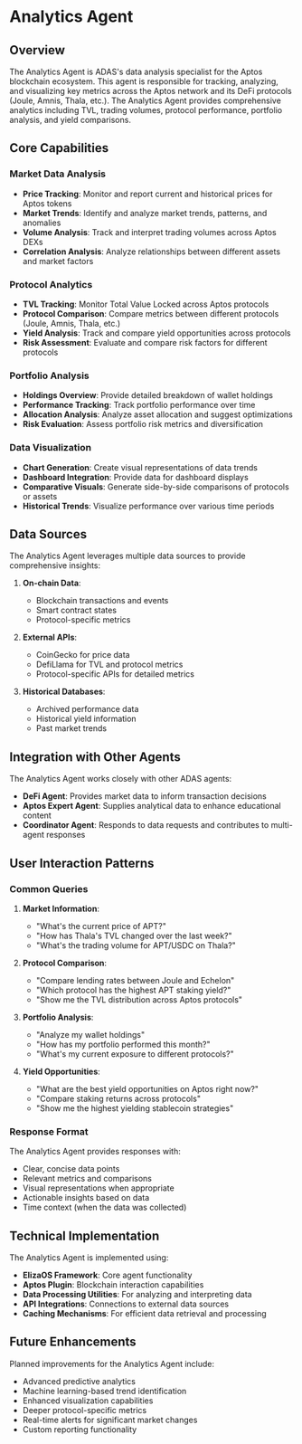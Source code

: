 # Analytics Agent

## Overview

The Analytics Agent is ADAS's data analysis specialist for the Aptos blockchain ecosystem. This agent is responsible for tracking, analyzing, and visualizing key metrics across the Aptos network and its DeFi protocols (Joule, Amnis, Thala, etc.). The Analytics Agent provides comprehensive analytics including TVL, trading volumes, protocol performance, portfolio analysis, and yield comparisons.

## Core Capabilities

### Market Data Analysis

- **Price Tracking**: Monitor and report current and historical prices for Aptos tokens
- **Market Trends**: Identify and analyze market trends, patterns, and anomalies
- **Volume Analysis**: Track and interpret trading volumes across Aptos DEXs
- **Correlation Analysis**: Analyze relationships between different assets and market factors

### Protocol Analytics

- **TVL Tracking**: Monitor Total Value Locked across Aptos protocols
- **Protocol Comparison**: Compare metrics between different protocols (Joule, Amnis, Thala, etc.)
- **Yield Analysis**: Track and compare yield opportunities across protocols
- **Risk Assessment**: Evaluate and compare risk factors for different protocols

### Portfolio Analysis

- **Holdings Overview**: Provide detailed breakdown of wallet holdings
- **Performance Tracking**: Track portfolio performance over time
- **Allocation Analysis**: Analyze asset allocation and suggest optimizations
- **Risk Evaluation**: Assess portfolio risk metrics and diversification

### Data Visualization

- **Chart Generation**: Create visual representations of data trends
- **Dashboard Integration**: Provide data for dashboard displays
- **Comparative Visuals**: Generate side-by-side comparisons of protocols or assets
- **Historical Trends**: Visualize performance over various time periods

## Data Sources

The Analytics Agent leverages multiple data sources to provide comprehensive insights:

1. **On-chain Data**:
   - Blockchain transactions and events
   - Smart contract states
   - Protocol-specific metrics

2. **External APIs**:
   - CoinGecko for price data
   - DefiLlama for TVL and protocol metrics
   - Protocol-specific APIs for detailed metrics

3. **Historical Databases**:
   - Archived performance data
   - Historical yield information
   - Past market trends

## Integration with Other Agents

The Analytics Agent works closely with other ADAS agents:

- **DeFi Agent**: Provides market data to inform transaction decisions
- **Aptos Expert Agent**: Supplies analytical data to enhance educational content
- **Coordinator Agent**: Responds to data requests and contributes to multi-agent responses

## User Interaction Patterns

### Common Queries

1. **Market Information**:
   - "What's the current price of APT?"
   - "How has Thala's TVL changed over the last week?"
   - "What's the trading volume for APT/USDC on Thala?"

2. **Protocol Comparison**:
   - "Compare lending rates between Joule and Echelon"
   - "Which protocol has the highest APT staking yield?"
   - "Show me the TVL distribution across Aptos protocols"

3. **Portfolio Analysis**:
   - "Analyze my wallet holdings"
   - "How has my portfolio performed this month?"
   - "What's my current exposure to different protocols?"

4. **Yield Opportunities**:
   - "What are the best yield opportunities on Aptos right now?"
   - "Compare staking returns across protocols"
   - "Show me the highest yielding stablecoin strategies"

### Response Format

The Analytics Agent provides responses with:

- Clear, concise data points
- Relevant metrics and comparisons
- Visual representations when appropriate
- Actionable insights based on data
- Time context (when the data was collected)

## Technical Implementation

The Analytics Agent is implemented using:

- **ElizaOS Framework**: Core agent functionality
- **Aptos Plugin**: Blockchain interaction capabilities
- **Data Processing Utilities**: For analyzing and interpreting data
- **API Integrations**: Connections to external data sources
- **Caching Mechanisms**: For efficient data retrieval and processing

## Future Enhancements

Planned improvements for the Analytics Agent include:

- Advanced predictive analytics
- Machine learning-based trend identification
- Enhanced visualization capabilities
- Deeper protocol-specific metrics
- Real-time alerts for significant market changes
- Custom reporting functionality 
